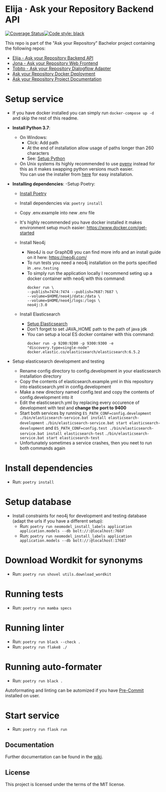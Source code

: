 # Elija &middot; Ask your Repository Backend API  
[![Coverage Status](https://coveralls.io/repos/github/hpi-sam/ask-your-repository-api/badge.svg)](https://coveralls.io/github/hpi-sam/ask-your-repository-api)[![Code style: black](https://img.shields.io/badge/code%20style-black-000000.svg)](https://github.com/ambv/black)

This repo is part of the "Ask your Repository" Bachelor project containing the following repos:  
- [Elija - Ask your Repository Backend API](https://github.com/hpi-sam/ask-your-repository-api)  
- [Jona - Ask your Repository Web Frontend](https://github.com/hpi-sam/ask-your-repository-web)  
- [Tobito - Ask your Repository Dialogflow Adapter](https://github.com/hpi-sam/ask-your-repository-dialogflow-adapter)  
- [Ask your Repository Docker Deployment](https://github.com/hpi-sam/ask-your-repository-docker)  
- [Ask your Repository Project Documentation](https://github.com/hpi-sam/BP2018HG1)  


# Setup service
- If you have docker installed you can simply run `docker-compose up -d` and skip the rest of this readme.
- **Install Python 3.7**:
  - On Windows:
    - Click: Add path
    - At the end of installation allow usage of paths longer than 260 characters
    - See: [Setup Python](https://docs.python.org/3/using/windows.html)
  - On Unix systems its highly recommended to use [pyenv](https://github.com/pyenv/pyenv#installation) instead for this as it makes swapping python versions much easier.  
  You can use the installer from [here](https://github.com/pyenv/pyenv-installer) for easy installation.

- **Installing dependencies**:
  -Setup Poetry:
    - [Install Poetry](https://poetry.eustace.io/docs/#system-requirements)
    - Install dependencies via: `poetry install`

  - Copy .env.example into new .env file
  - It's highly recommended you have docker installed it makes environment setup much easier: https://www.docker.com/get-started
  - Install Neo4j
    - Neo4J is our GraphDB you can find more info and an install guide on it here: https://neo4j.com/
    - To run tests you need a neo4j installation on the ports specified in `.env.testing`
    - To simply run the application locally I recommend seting up a docker container with neo4j with this command: 
      ```
      docker run \
      --publish=7474:7474 --publish=7687:7687 \
      --volume=$HOME/neo4j/data:/data \
      --volume=$HOME/neo4j/logs:/logs \
      neo4j:3.0
      ```

  - Install Elasticsearch
    - [Setup Elasticsearch](https://www.elastic.co/guide/en/elasticsearch/reference/current/install-elasticsearch.html)
    - Don't forget to set JAVA_HOME path to the path of java jdk
    - You can setup a local ES docker container with this command:
      ```
      docker run -p 9200:9200 -p 9300:9300 -e "discovery.type=single-node" docker.elastic.co/elasticsearch/elasticsearch:6.5.2
      ```

- Setup elasticsearch development and testing
  - Rename config directory to config.development in your elasticsearch installation directory
  - Copy the contents of elasticsearch.example.yml in this repository into elasticsearch.yml in config.development
  - Make a new directory named config.test and copy the contents of config.development into it
  - Edit the elasticsearch.yml by replacing every occurence of development with test and **change the port to 9400**
  - Start both services by running
    `ES_PATH_CONF=config.development ./bin/elasticsearch-service.bat install elasticsearch-development`
    `./bin/elasticsearch-service.bat start elasticsearch-development`
    and
    `ES_PATH_CONF=config.test ./bin/elasticsearch-service.bat install elasticsearch-test`
    `./bin/elasticsearch-service.bat start elasticsearch-test`
  - Unfortunately sometimes a service crashes, then you neet to run both commands again

# Install dependencies
- Run: `poetry install`

# Setup database
- Install constraints for neo4j for development and testing database (adapt the urls if you have a different setup):
  - Run: `poetry run neomodel_install_labels application application.models --db bolt://:@localhost:7687`
  - Run: `poetry run neomodel_install_labels application application.models --db bolt://:@localhost:17687`
 
# Download Wordkit for synonyms
- Run: `poetry run shovel utils.download_wordkit`

# Running tests
- Run: `poetry run mamba specs`

# Running linter
- Run: `poetry run black --check .`
- Run: `poetry run flake8 ./`

# Running auto-formater
- Run: `poetry run black .`

Autoformating and linting can be automized if you have [Pre-Commit](https://pre-commit.com/) installed on user.

# Start service
- Run: `poetry run flask run`

## Documentation

Further documentation can be found in the [wiki](https://github.com/hpi-sam/ask-your-repository-api/wiki).

## License
This project is licensed under the terms of the MIT license.
